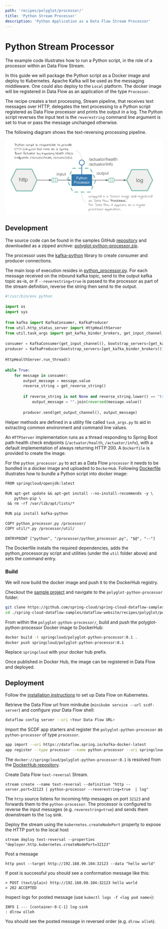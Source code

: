 ```yaml
---
path: 'recipes/polyglot/processor/'
title: 'Python Stream Processor'
description: 'Python Application as a Data Flow Stream Processor'
---
```


# Python Stream Processor

The example code illustrates how to run a Python script, in the role of a processor within an Data Flow Stream.

In this guide we will package the Python script as a Docker image and deploy to Kubernetes. Apache Kafka will be used as the messaging middleware. One could also deploy to the `Local` platform.
The docker image will be registered in Data Flow as an application of the type `Processor`.

The recipe creates a text processing, Stream pipeline, that receives text messages over HTTP, delegates the text processing to a Python script registered as Data Flow processor and prints the output in a log. The Python script reverses the input text is the `reverestring` command line argument is set to true or pass the message unchanged otherwise.

The following diagram shows the text-reversing processing pipeline.

![SCDF Python Tasks](images/polyglot-python-processor-architecture.png)

## Development

The source code can be found in the samples GitHub [repository](https://github.com/spring-cloud/spring-cloud-dataflow-samples/tree/master/dataflow-website/recipes/polyglot/polyglot-python-processor) and downloaded as a zipped archive: [polyglot-python-processor.zip](https://github.com/spring-cloud/spring-cloud-dataflow-samples/raw/master/dataflow-website/recipes/polyglot/polyglot-python-processor.zip).

The processor uses the [kafka-python](https://github.com/dpkp/kafka-python) library to create consumer and producer connections.

The main loop of execution resides in [python_processor.py](https://github.com/spring-cloud/spring-cloud-dataflow-samples/blob/master/dataflow-website/recipes/polyglot/polyglot-python-processor/python_processor.py).
For each message received on the inbound kafka topic, send to the output kafka topic as-is, or if `--reverestring=true` is passed to the processor as part of the stream definition, reverse the string then send to the output.

```python
#!/usr/bin/env python

import os
import sys

from kafka import KafkaConsumer, KafkaProducer
from util.http_status_server import HttpHealthServer
from util.task_args import get_kafka_binder_brokers, get_input_channel, get_output_channel, get_reverse_string

consumer = KafkaConsumer(get_input_channel(), bootstrap_servers=[get_kafka_binder_brokers()])
producer = KafkaProducer(bootstrap_servers=[get_kafka_binder_brokers()])

HttpHealthServer.run_thread()

while True:
    for message in consumer:
        output_message = message.value
        reverse_string = get_reverse_string()

        if reverse_string is not None and reverse_string.lower() == "true":
            output_message = "".join(reversed(message.value))

        producer.send(get_output_channel(), output_message)
```

Helper methods are defined in a utility file called `task_args.py` to aid in extracting common environment and command line values.

An `HTTPServer` implementation runs as a thread responding to Spring Boot path health check endpoints (`/actuator/health`, `/actuator/info`), with a default implementation of always returning HTTP 200. A `Dockerfile` is provided to create the image.

For the `python_processor.py` to act as a Data Flow `processor` it needs to be bundled in a docker image and uploaded to `DockerHub`. Following [Dockerfile](https://github.com/spring-cloud/spring-cloud-dataflow-samples/blob/master/dataflow-website/recipes/polyglot/polyglot-python-processor/Dockerfile) illustrates how to bundle a Python script into docker image:

```docker
FROM springcloud/openjdk:latest

RUN apt-get update && apt-get install --no-install-recommends -y \
    python-pip \
 && rm -rf /var/lib/apt/lists/*

RUN pip install kafka-python

COPY python_processor.py /processor/
COPY util/*.py /processor/util/

ENTRYPOINT ["python", "/processor/python_processor.py", "$@", "--"]
```

The Dockerfile installs the required dependencies, adds the python_processor.py script and utilities (under the `util` folder above) and sets the command entry.

### Build

We will now build the docker image and push it to the DockerHub registry.

Checkout the [sample project](https://github.com/spring-cloud/spring-cloud-dataflow-samples) and navigate to the `polyglot-python-processor` folder:

```bash
git clone https://github.com/spring-cloud/spring-cloud-dataflow-samples
cd ./spring-cloud-dataflow-samples/dataflow-website/recipes/polyglot/polyglot-python-processor/
```

From within the `polyglot-python-processor/`, build and push the polyglot-python-processor Docker image to DockerHub:

```bash
docker build -t springcloud/polyglot-python-processor:0.1 .
docker push springcloud/polyglot-python-processor:0.1
```

<!--TIP-->

Replace `springcloud` with your docker hub prefix.

<!--END_TIP-->

Once published in Docker Hub, the image can be registered in Data Flow and deployed.

## Deployment

Follow the [installation instructions](%currentPath%/installation/kubernetes/) to set up Data Flow on Kubernetes.

Retrieve the Data Flow url from minikube (`minikube service --url scdf-server`) and configure your Data Flow shell:

```bash
dataflow config server --uri <Your Data Flow URL>
```

Import the SCDF app starters and register the `polyglot-python-processor` as `python-processor` of type `processor`.

```bash
app import --uri https://dataflow.spring.io/kafka-docker-latest
app register --type processor --name python-processor --uri springcloud/polyglot-python-processor:0.1
```

The `docker://springcloud/polyglot-python-processor:0.1` is resolved from the [DockerHub repository](https://hub.docker.com/r/springcloud/polyglot-python-processor).

Create Data Flow `text-reversal` Stream.

```
stream create --name text-reversal --definition "http --server.port=32123 | python-processor --reverestring=true  | log"
```

The `http` source listens for incoming http messages on port `32123` and forwards them to the `python-processor`. The processor is configured to reverse the input messages (e.g. `reverestring=true`) and sends them downstream to the `log` sink.

Deploy the stream using the `kubernetes.createNodePort` property to expose the HTTP port to the local host

```
stream deploy text-reversal --properties "deployer.http.kubernetes.createNodePort=32123"
```

Post a message

```
http post --target http://192.168.99.104:32123 --data "hello world"
```

If post is successful you should see a conformation message like this:

```
> POST (text/plain) http://192.168.99.104:32123 hello world
> 202 ACCEPTED
```

Inspect logs for posted message (use `kubectl logs -f <log pod name>`):

```
INFO 1 --- [container-0-C-1] log-sink                                 : dlrow olleh
```

You should see the posted message in reversed order (e.g. `dlrow olleh`).
